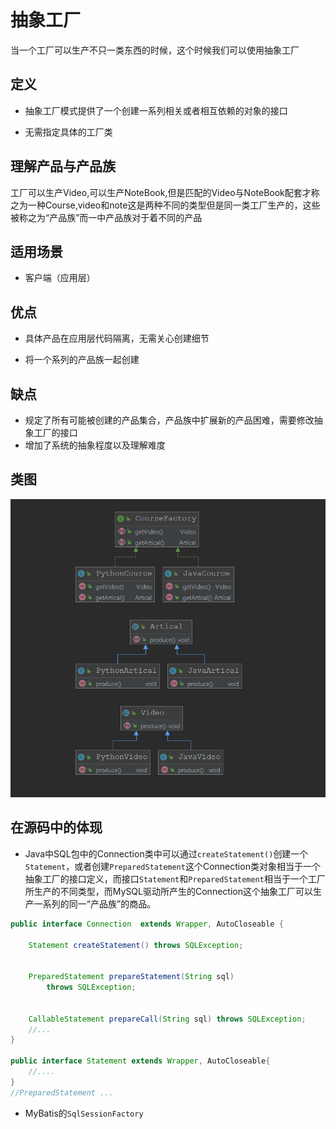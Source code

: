 # 抽象工厂

当一个工厂可以生产不只一类东西的时候，这个时候我们可以使用抽象工厂

## 定义

+ 抽象工厂模式提供了一个创建一系列相关或者相互依赖的对象的接口

+ 无需指定具体的工厂类

## 理解产品与产品族

工厂可以生产Video,可以生产NoteBook,但是匹配的Video与NoteBook配套才称之为一种Course,video和note这是两种不同的类型但是同一类工厂生产的，这些被称之为“产品族”而一中产品族对于着不同的产品


## 适用场景

+ 客户端（应用层）

## 优点
+ 具体产品在应用层代码隔离，无需关心创建细节

+ 将一个系列的产品族一起创建

## 缺点

+ 规定了所有可能被创建的产品集合，产品族中扩展新的产品困难，需要修改抽象工厂的接口
+ 增加了系统的抽象程度以及理解难度

## 类图
![UML](1.png)

## 在源码中的体现
+ Java中SQL包中的Connection类中可以通过`createStatement()`创建一个`Statement`，或者创建`PreparedStatement`这个Connection类对象相当于一个抽象工厂的接口定义，而接口`Statement`和`PreparedStatement`相当于一个工厂所生产的不同类型，而MySQL驱动所产生的Connection这个抽象工厂可以生产一系列的同一“产品族”的商品。
```java
public interface Connection  extends Wrapper, AutoCloseable {

    Statement createStatement() throws SQLException;


    PreparedStatement prepareStatement(String sql)
        throws SQLException;


    CallableStatement prepareCall(String sql) throws SQLException;
    //...
}

public interface Statement extends Wrapper, AutoCloseable{
    //....
}
//PreparedStatement ...

```
+ MyBatis的`SqlSessionFactory`

